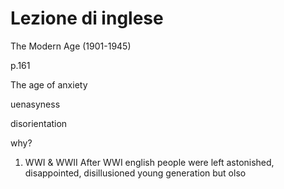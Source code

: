 # Lezione di inglese

The Modern Age  (1901-1945)

p.161

The age of anxiety  

uenasyness

disorientation

why?
1. WWI & WWII
After WWI english people were left astonished, disappointed, disillusioned young generation but olso 
<!--stackedit_data:
eyJoaXN0b3J5IjpbOTQyMzU2MDQ0XX0=
-->